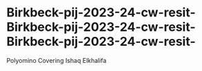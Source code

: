 # Birkbeck-pij-2023-24-cw-resit-Birkbeck-pij-2023-24-cw-resit-Birkbeck-pij-2023-24-cw-resit-
Polyomino Covering
Ishaq Elkhalifa
